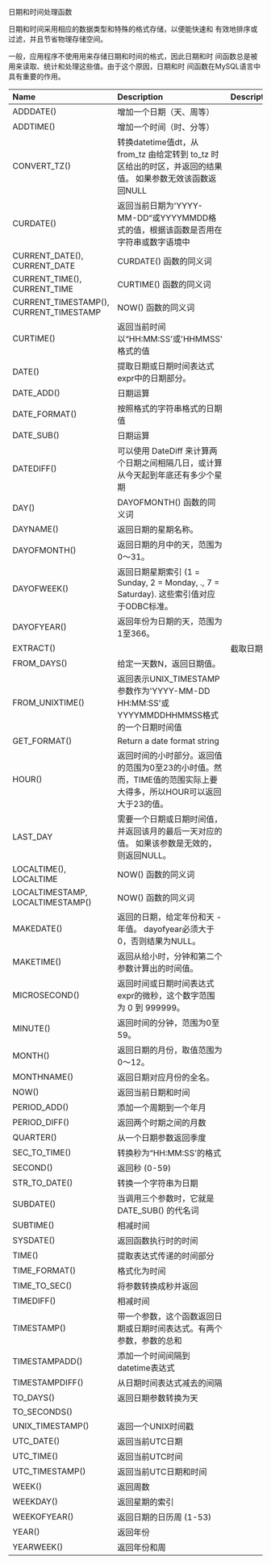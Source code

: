 日期和时间处理函数

日期和时间采用相应的数据类型和特殊的格式存储，以便能快速和
有效地排序或过滤，并且节省物理存储空间。

一般，应用程序不使用用来存储日期和时间的格式，因此日期和时
间函数总是被用来读取、统计和处理这些值。由于这个原因，日期和时
间函数在MySQL语言中具有重要的作用。


| Name          |   Description                                    |           Description    |
|:--------------|:-------------------------------------------------|:-------------------------|
| ADDDATE()     | 增加一个日期（天、周等） |
| ADDTIME()     | 增加一个时间（时、分等） |               |
| CONVERT_TZ()	| 转换datetime值dt，从 from_tz 由给定转到 to_tz 时区给出的时区，并返回的结果值。 如果参数无效该函数返回NULL |
| CURDATE()	    | 返回当前日期为'YYYY-MM-DD“或YYYYMMDD格式的值，根据该函数是否用在字符串或数字语境中| 
| CURRENT_DATE(), CURRENT_DATE |  CURDATE() 函数的同义词| 
| CURRENT_TIME(), CURRENT_TIME	| CURTIME() 函数的同义词| 
| CURRENT_TIMESTAMP(), CURRENT_TIMESTAMP	| NOW() 函数的同义词| 
| CURTIME()|返回当前时间以“HH:MM:SS'或'HHMMSS' 格式的值| 
| DATE()|提取日期或日期时间表达式expr中的日期部分。  | 
| DATE_ADD()	| 日期运算|
| DATE_FORMAT()	| 按照格式的字符串格式的日期值|
| DATE_SUB()	| 日期运算|
| DATEDIFF()	| 可以使用 DateDiff 来计算两个日期之间相隔几日，或计算从今天起到年底还有多少个星期|
| DAY()	        | DAYOFMONTH() 函数的同义词   
| DAYNAME()     | 返回日期的星期名称。|
| DAYOFMONTH()  | 返回日期的月中的天，范围为0〜31。|
| DAYOFWEEK()	| 返回日期星期索引 (1 = Sunday, 2 = Monday, ., 7 = Saturday). 这些索引值对应于ODBC标准。|
| DAYOFYEAR()	| 返回年份为日期的天，范围为1至366。
| EXTRACT()| 	| 截取日期|
| FROM_DAYS()	| 给定一天数N，返回日期值。
| FROM_UNIXTIME()	| 返回表示UNIX_TIMESTAMP参数作为'YYYY-MM-DD HH:MM:SS'或YYYYMMDDHHMMSS格式的一个日期时间值|
| GET_FORMAT()	| Return a date format string| 
| HOUR()	| 返回时间的小时部分。返回值的范围为0至23的小时值。然而，TIME值的范围实际上要大得多，所以HOUR可以返回大于23的值。|
| LAST_DAY	| 需要一个日期或日期时间值，并返回该月的最后一天对应的值。 如果该参数是无效的，则返回NULL。|
| LOCALTIME(), LOCALTIME	|  NOW() 函数的同义词|
| LOCALTIMESTAMP, LOCALTIMESTAMP()	| NOW() 函数的同义词|
| MAKEDATE()	| 返回的日期，给定年份和天 - 年值。 dayofyear必须大于0，否则结果为NULL。|
| MAKETIME()	| 返回从给小时，分钟和第二个参数计算出的时间值。|
| MICROSECOND()	| 返回时间或日期时间表达式expr的微秒，这个数字范围为 0 到 999999。|
| MINUTE()	| 返回时间的分钟，范围为0至59。|
| MONTH()	| 返回日期的月份，取值范围为0〜12。|
| MONTHNAME()	| 返回日期对应月份的全名。|
| NOW()   | 返回当前日期和时间|
| PERIOD_ADD()	|  添加一个周期到一个年月|
| PERIOD_DIFF()	|  返回两个时期之间的月数|
| QUARTER()	| 从一个日期参数返回季度|
| SEC_TO_TIME()	| 转换秒为“HH:MM:SS'的格式|
| SECOND()	| 返回秒 (0-59)|
| STR_TO_DATE() | 转换一个字符串为日期|
| SUBDATE() | 当调用三个参数时，它就是 DATE_SUB() 的代名词|
| SUBTIME() | 相减时间|
| SYSDATE()| 返回函数执行时的时间|
| TIME()	| 提取表达式传递的时间部分|
| TIME_FORMAT()| 格式化为时间|
| TIME_TO_SEC()| 将参数转换成秒并返回|
| TIMEDIFF()	|相减时间|
| TIMESTAMP()	| 带一个参数，这个函数返回日期或日期时间表达式。有两个参数，参数的总和|
| TIMESTAMPADD() | 添加一个时间间隔到datetime表达式|
| TIMESTAMPDIFF()| 从日期时间表达式减去的间隔|
| TO_DAYS()	| 返回日期参数转换为天|
| TO_SECONDS()	| | 
| UNIX_TIMESTAMP() | 返回一个UNIX时间戳|
| UTC_DATE()	| 返回当前UTC日期|
| UTC_TIME()	| 返回当前UTC时间|
| UTC_TIMESTAMP()| 返回当前UTC日期和时间|
| WEEK()	| 返回周数|
| WEEKDAY()| 返回星期的索引|
| WEEKOFYEAR()	| 返回日期的日历周 (1-53)|
| YEAR()	| 返回年份|
| YEARWEEK()| 返回年份和周|



